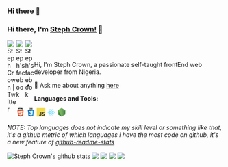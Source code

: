 ### Hi there 👋

<!--
**Steph-crown/Steph-crown** is a ✨ _special_ ✨ repository because its `README.md` (this file) appears on your GitHub profile.

Here are some ideas to get you started:

- 🔭 I’m currently working on ...
- 🌱 I’m currently learning ...
- 👯 I’m looking to collaborate on ...
- 🤔 I’m looking for help with ...
- 💬 Ask me about ...
- 📫 How to reach me: ...
- 😄 Pronouns: ...
- ⚡ Fun fact: ...
-->


### Hi there, I'm [Steph Crown!](https://steph-portfolio.vercel.app) 👋


<a href="https://twitter.com/stephcrown06">
  <img align="left" alt="Steph Crown | Twitter" width="21px" src="https://raw.githubusercontent.com/anuraghazra/anuraghazra/master/assets/twitter.svg" />
</a>
<a href="https://facebook.com/profile.php?id=100006437678823">
  <img align="left" alt="Steph's facebook" width="21px" src="https://www.flaticon.com/svg/static/icons/svg/61/61045.svg" />
</a>
<a href="https://wa.me/2349090194796">
  <img align="left" alt="Steph's facebook" width="21px" src="https://image.flaticon.com/icons/png/512/124/124034.png" />
</a>


<br />
<br />

Hi, I'm Steph Crown, a passionate self-taught frontEnd web developer from Nigeria.


- 💬 Ask me about anything [here](https://github.com/steph-crown/steph-crown/issues)

**Languages and Tools:**  

<code><img height="20" src="https://raw.githubusercontent.com/github/explore/80688e429a7d4ef2fca1e82350fe8e3517d3494d/topics/html/html.png"></code>
<code><img height="20" src="https://raw.githubusercontent.com/github/explore/80688e429a7d4ef2fca1e82350fe8e3517d3494d/topics/css/css.png"></code>
<code><img height="20" src="https://raw.githubusercontent.com/github/explore/80688e429a7d4ef2fca1e82350fe8e3517d3494d/topics/javascript/javascript.png"></code>
<code><img height="20" src="https://raw.githubusercontent.com/github/explore/80688e429a7d4ef2fca1e82350fe8e3517d3494d/topics/react/react.png"></code>
<code><img height="20" src="https://raw.githubusercontent.com/github/explore/80688e429a7d4ef2fca1e82350fe8e3517d3494d/topics/nodejs/nodejs.png"></code>    



*NOTE: Top languages does not indicate my skill level or something like that, it's a github metric of which languages i have the most code on github, it's a new feature of [github-readme-stats](https://github.com/steph-crown/github-readme-stats)*


<img align="center" src="https://github-readme-stats.vercel.app/api?username=steph-crown&show_icons=true&include_all_commits=true&theme=radical" alt="Steph Crown's github stats" />
<img align="center" src="https://github-readme-stats.vercel.app/api/top-langs/?username=steph-crown&layout=compact&theme=radical&bg_color=FFC73E&title_color=23B2FF&text_color=133046" />
<img align="center" src="https://github-readme-stats.vercel.app/api/pin/?username=steph-crown&repo=new-portfolio&theme=radical" />
<img align="center" src="https://github-readme-stats.anuraghazra1.vercel.app/api/pin/?username=steph-crown&repo=myResume-app&theme=radical" />
<img align="center" src="https://github-readme-stats.anuraghazra1.vercel.app/api/pin/?username=steph-crown&repo=myResume-api&theme=radical" />
